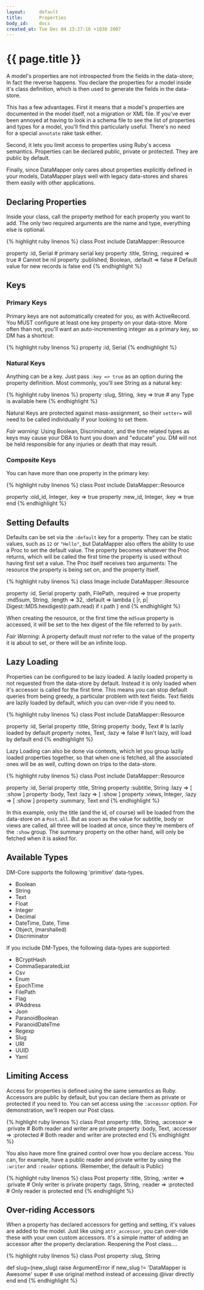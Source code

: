 ```yaml
---
layout:     default
title:      Properties
body_id:    docs
created_at: Tue Dec 04 13:27:16 +1030 2007
---
```


{{ page.title }}
================

A model's properties are not introspected from the fields in the data-store; In
fact the reverse happens. You declare the properties for a model inside it's
class definition, which is then used to generate the fields in the data-store.

This has a few advantages. First it means that a model's properties are
documented in the model itself, not a migration or XML file. If you've ever been
annoyed at having to look in a schema file to see the list of properties and
types for a model, you'll find this particularly useful. There's no need for a
special `annotate` rake task either.

Second, it lets you limit access to properties using Ruby's access semantics.
Properties can be declared public, private or protected. They are public by
default.

Finally, since DataMapper only cares about properties explicitly defined in your
models, DataMapper plays well with legacy data-stores and shares them easily
with other applications.

Declaring Properties
--------------------

Inside your class, call the property method for each property you want to add.
The only two required arguments are the name and type, everything else is
optional.

{% highlight ruby linenos %}
class Post
  include DataMapper::Resource

  property :id,        Serial                       # primary serial key
  property :title,     String,  :required => true   # Cannot be nil
  property :published, Boolean, :default  => false  # Default value for new records is false
end
{% endhighlight %}

Keys
----

### Primary Keys

Primary keys are not automatically created for you, as with ActiveRecord. You
MUST configure at least one key property on your data-store. More often than
not, you'll want an auto-incrementing integer as a primary key, so DM has a
shortcut:

{% highlight ruby linenos %}
  property :id, Serial
{% endhighlight %}

### Natural Keys

Anything can be a key. Just pass `:key => true` as an option during the property
definition. Most commonly, you'll see String as a natural key:

{% highlight ruby linenos %}
  property :slug, String, :key => true  # any Type is available here
{% endhighlight %}

Natural Keys are protected against mass-assignment, so their `setter=` will need
to be called individually if your looking to set them.

*Fair warning:* Using Boolean, Discriminator, and the time related types as keys
may cause your DBA to hunt you down and "educate" you. DM will not be held
responsible for any injuries or death that may result.

### Composite Keys

You can have more than one property in the primary key:

{% highlight ruby linenos %}
class Post
  include DataMapper::Resource

  property :old_id, Integer, :key => true
  property :new_id, Integer, :key => true
end
{% endhighlight %}

Setting Defaults
----------------

Defaults can be set via the `:default` key for a property. They can be static
values, such as `12` or `"Hello"`, but DataMapper also offers the ability to use
a Proc to set the default value. The property becomes whatever the Proc returns,
which will be called the first time the property is used without having first
set a value. The Proc itself receives two arguments: The resource the property
is being set on, and the property itself.

{% highlight ruby linenos %}
class Image
  include DataMapper::Resource

  property :id,     Serial
  property :path,   FilePath, :required => true
  property :md5sum, String,   :length => 32, :default => lambda { |r, p| Digest::MD5.hexdigest(r.path.read) if r.path }
end
{% endhighlight %}

When creating the resource, or the first time the `md5sum` property is accessed,
it will be set to the hex digest of the file referred to by `path`.

*Fair Warning*: A property default must _not_ refer to the value of the property
it is about to set, or there will be an infinite loop.

Lazy Loading
------------

Properties can be configured to be lazy loaded. A lazily loaded property is not
requested from the data-store by default. Instead it is only loaded when it's
accessor is called for the first time. This means you can stop default queries
from being greedy, a particular problem with text fields. Text fields are lazily
loaded by default, which you can over-ride if you need to.

{% highlight ruby linenos %}
class Post
  include DataMapper::Resource

  property :id,    Serial
  property :title, String
  property :body,  Text                    # Is lazily loaded by default
  property :notes, Text,   :lazy => false  # Isn't lazy, will load by default
end
{% endhighlight %}

Lazy Loading can also be done via contexts, which let you group lazily loaded
properties together, so that when one is fetched, all the associated ones will
be as well, cutting down on trips to the data-store.

{% highlight ruby linenos %}
class Post
  include DataMapper::Resource

  property :id,       Serial
  property :title,    String
  property :subtitle, String   :lazy => [ :show ]
  property :body,     Text     :lazy => [ :show ]
  property :views,    Integer, :lazy => [ :show ]
  property :summary,  Text
end
{% endhighlight %}

In this example, only the title (and the id, of course) will be loaded from the
data-store on a `Post.all`. But as soon as the value for subtitle, body or
views are called, all three will be loaded at once, since they're members of the
`:show` group. The summary property on the other hand, will only be fetched when
it is asked for.

Available Types
---------------

DM-Core supports the following 'primitive' data-types.

* Boolean
* String
* Text
* Float
* Integer
* Decimal
* DateTime, Date, Time
* Object, (marshalled)
* Discriminator

If you include DM-Types, the following data-types are supported:

* BCryptHash
* CommaSeparatedList
* Csv
* Enum
* EpochTime
* FilePath
* Flag
* IPAddress
* Json
* ParanoidBoolean
* ParanoidDateTme
* Regexp
* Slug
* URI
* UUID
* Yaml

Limiting Access
---------------

Access for properties is defined using the same semantics as Ruby. Accessors are
public by default, but you can declare them as private or protected if you need
to. You can set access using the `:accessor` option. For demonstration, we'll
reopen our Post class.

{% highlight ruby linenos %}
class Post
  property :title, String, :accessor => :private    # Both reader and writer are private
  property :body,  Text,   :accessor => :protected  # Both reader and writer are protected
end
{% endhighlight %}

You also have more fine grained control over how you declare access. You can,
for example, have a public reader and private writer by using the `:writer` and
`:reader` options. (Remember, the default is Public)

{% highlight ruby linenos %}
class Post
  property :title, String, :writer => :private    # Only writer is private
  property :tags,  String, :reader => :protected  # Only reader is protected
end
{% endhighlight %}

Over-riding Accessors
---------------------

When a property has declared accessors for getting and setting, it's values are
added to the model. Just like using `attr_accessor`, you can over-ride these
with your own custom accessors. It's a simple matter of adding an accessor after
the property declaration. Reopening the Post class....

{% highlight ruby linenos %}
class Post
  property :slug, String

  def slug=(new_slug)
    raise ArgumentError if new_slug != 'DataMapper is Awesome'
    super  # use original method instead of accessing @ivar directly
  end
end
{% endhighlight %}
